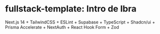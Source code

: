 # fullstack-template: Intro de Ibra
Next.js 14 + TailwindCSS + ESLint + Supabase + TypeScript +  Shadcn/ui + Prisma Accelerate + NextAuth +  React Hook Form + Zod
